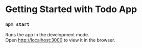 # Getting Started with Todo App


### `npm start`

Runs the app in the development mode.\
Open [http://localhost:3000](http://localhost:3000) to view it in the browser.
